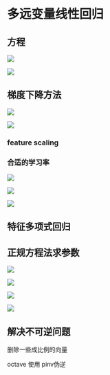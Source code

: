 # 多远变量线性回归


## 方程

![](https://moonstarimg.oss-cn-hangzhou.aliyuncs.com/picgo_img/20210718212938.png)


![](https://moonstarimg.oss-cn-hangzhou.aliyuncs.com/picgo_img/20210718213029.png)

## 梯度下降方法


![](https://moonstarimg.oss-cn-hangzhou.aliyuncs.com/picgo_img/20210718213049.png)

![](https://moonstarimg.oss-cn-hangzhou.aliyuncs.com/picgo_img/20210718213130.png)

### feature scaling

### 合适的学习率

![](https://moonstarimg.oss-cn-hangzhou.aliyuncs.com/picgo_img/20210718213234.png)


![](https://moonstarimg.oss-cn-hangzhou.aliyuncs.com/picgo_img/20210718213247.png)

![](https://moonstarimg.oss-cn-hangzhou.aliyuncs.com/picgo_img/20210718213314.png)


## 特征多项式回归




## 正规方程法求参数


![](https://moonstarimg.oss-cn-hangzhou.aliyuncs.com/picgo_img/20210718214742.png)

![](https://moonstarimg.oss-cn-hangzhou.aliyuncs.com/picgo_img/20210718214815.png)

![](https://moonstarimg.oss-cn-hangzhou.aliyuncs.com/picgo_img/20210718214833.png)


![](https://moonstarimg.oss-cn-hangzhou.aliyuncs.com/picgo_img/20210718215501.png)


## 解决不可逆问题

删除一些成比例的向量

octave 使用 pinv伪逆